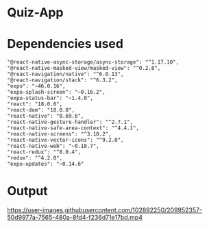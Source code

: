 # Quiz-App

# Dependencies used

    "@react-native-async-storage/async-storage": "^1.17.10",
    "@react-native-masked-view/masked-view": "^0.2.8",
    "@react-navigation/native": "^6.0.13",
    "@react-navigation/stack": "^6.3.2",
    "expo": "~46.0.16",
    "expo-splash-screen": "~0.16.2",
    "expo-status-bar": "~1.4.0",
    "react": "18.0.0",
    "react-dom": "18.0.0",
    "react-native": "0.69.6",
    "react-native-gesture-handler": "^2.7.1",
    "react-native-safe-area-context": "^4.4.1",
    "react-native-screens": "^3.18.2",
    "react-native-vector-icons": "^9.2.0",
    "react-native-web": "~0.18.7",
    "react-redux": "^8.0.4",
    "redux": "^4.2.0",
    "expo-updates": "~0.14.6"


# Output

https://user-images.githubusercontent.com/102892250/209952357-50d9977a-7565-480a-8fd4-f236d71e17bd.mp4
